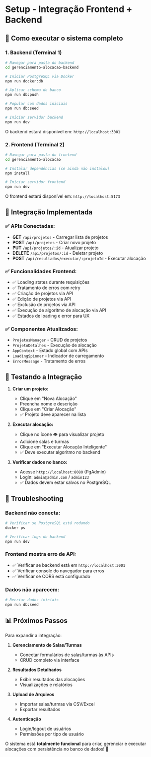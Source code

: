 # Setup - Integração Frontend + Backend

## 🚀 Como executar o sistema completo

### 1. **Backend (Terminal 1)**

```bash
# Navegar para pasta do backend
cd gerenciamento-alocacao-backend

# Iniciar PostgreSQL via Docker
npm run docker:db

# Aplicar schema do banco
npm run db:push

# Popular com dados iniciais
npm run db:seed

# Iniciar servidor backend
npm run dev
```

O backend estará disponível em: `http://localhost:3001`

### 2. **Frontend (Terminal 2)**

```bash
# Navegar para pasta do frontend
cd gerenciamento-alocacao

# Instalar dependências (se ainda não instalou)
npm install

# Iniciar servidor frontend
npm run dev
```

O frontend estará disponível em: `http://localhost:5173`

## 🔗 Integração Implementada

### ✅ **APIs Conectadas:**
- **GET** `/api/projetos` - Carregar lista de projetos
- **POST** `/api/projetos` - Criar novo projeto  
- **PUT** `/api/projetos/:id` - Atualizar projeto
- **DELETE** `/api/projetos/:id` - Deletar projeto
- **POST** `/api/resultados/executar/:projetoId` - Executar alocação

### ✅ **Funcionalidades Frontend:**
- ✅ Loading states durante requisições
- ✅ Tratamento de erros com retry
- ✅ Criação de projetos via API
- ✅ Edição de projetos via API  
- ✅ Exclusão de projetos via API
- ✅ Execução de algoritmo de alocação via API
- ✅ Estados de loading e error para UX

### ✅ **Componentes Atualizados:**
- `ProjetosManager` - CRUD de projetos
- `ProjetoDetalhes` - Execução de alocação
- `AppContext` - Estado global com APIs
- `LoadingSpinner` - Indicador de carregamento
- `ErrorMessage` - Tratamento de erros

## 🧪 **Testando a Integração**

1. **Criar um projeto:**
   - Clique em "Nova Alocação"
   - Preencha nome e descrição
   - Clique em "Criar Alocação"
   - ✅ Projeto deve aparecer na lista

2. **Executar alocação:**
   - Clique no ícone 👁️ para visualizar projeto
   - Adicione salas e turmas
   - Clique em "Executar Alocação Inteligente"
   - ✅ Deve executar algoritmo no backend

3. **Verificar dados no banco:**
   - Acesse `http://localhost:8080` (PgAdmin)
   - Login: `admin@admin.com` / `admin123`
   - ✅ Dados devem estar salvos no PostgreSQL

## 🐛 **Troubleshooting**

### Backend não conecta:
```bash
# Verificar se PostgreSQL está rodando
docker ps

# Verificar logs do backend
npm run dev
```

### Frontend mostra erro de API:
- ✅ Verificar se backend está em `http://localhost:3001`
- ✅ Verificar console do navegador para erros
- ✅ Verificar se CORS está configurado

### Dados não aparecem:
```bash
# Recriar dados iniciais
npm run db:seed
```

## 📊 **Próximos Passos**

Para expandir a integração:

1. **Gerenciamento de Salas/Turmas**
   - Conectar formulários de salas/turmas às APIs
   - CRUD completo via interface

2. **Resultados Detalhados**
   - Exibir resultados das alocações
   - Visualizações e relatórios

3. **Upload de Arquivos**
   - Importar salas/turmas via CSV/Excel
   - Exportar resultados

4. **Autenticação**
   - Login/logout de usuários
   - Permissões por tipo de usuário

O sistema está **totalmente funcional** para criar, gerenciar e executar alocações com persistência no banco de dados! 🎉
